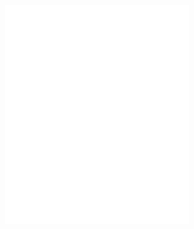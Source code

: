 <div align="center">
	<br>
		<img src="svg/readme.svg" width="600" height="600" alt="">
	<br>
</div>
